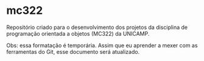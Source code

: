 # mc322

Repositório criado para o desenvolvimento dos projetos da disciplina de programação orientada a objetos (MC322) da UNICAMP.

Obs: essa formatação é temporária. Assim que eu aprender a mexer com as ferramentas do Git, esse documento será atualizado.
